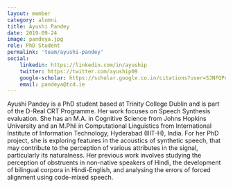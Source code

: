 ```yaml
---
layout: member
category: alumni
title: Ayushi Pandey
date: 2019-09-24
image: pandeya.jpg
role: PhD Student
permalink: 'team/ayushi-pandey'
social:
    linkedin: https://linkedin.com/in/ayuship
    twitter: https://twitter.com/ayuship09
    google-scholar: https://scholar.google.co.in/citations?user=SJNFQPoAAAAJ&hl=en
    email: pandeya@tcd.ie
---
```



Ayushi Pandey is a PhD student based at Trinity College Dublin and is part of
the D-Real CRT Programme. Her work focuses on Speech Synthesis evaluation. She
has an M.A. in Cognitive Science from Johns Hopkins University and an M.Phil in
Computational Linguistics from International Institute of Information
Technology, Hyderabad (IIIT-H), India. For her PhD project, she is exploring features
in the acoustics of synthetic speech, that may contribute to the perception of
various attributes in the signal, particularly its naturalness. Her previous
work involves studying the perception of obstruents in non-native speakers of Hindi,
the development of bilingual corpora in Hindi-English, and analysing the errors of
forced alignment using code-mixed speech.
